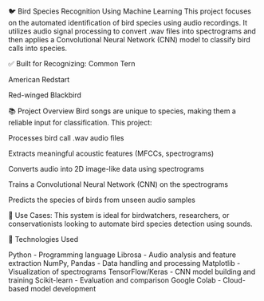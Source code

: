 🐦 Bird Species Recognition Using Machine Learning
This project focuses on the automated identification of bird species using audio recordings. It utilizes audio signal processing to convert .wav files into spectrograms and then applies a Convolutional Neural Network (CNN) model to classify bird calls into species.

✅ Built for Recognizing:
Common Tern

American Redstart

Red-winged Blackbird

📚 Project Overview
Bird songs are unique to species, making them a reliable input for classification. This project:

Processes bird call .wav audio files

Extracts meaningful acoustic features (MFCCs, spectrograms)

Converts audio into 2D image-like data using spectrograms

Trains a Convolutional Neural Network (CNN) on the spectrograms

Predicts the species of birds from unseen audio samples

🎯 Use Cases:
This system is ideal for birdwatchers, researchers, or conservationists looking to automate bird species detection using sounds.

🧠 Technologies Used

Python	- Programming language
Librosa	- Audio analysis and feature extraction
NumPy, Pandas	- Data handling and processing
Matplotlib	- Visualization of spectrograms
TensorFlow/Keras	- CNN model building and training
Scikit-learn	- Evaluation and comparison
Google Colab	- Cloud-based model development

